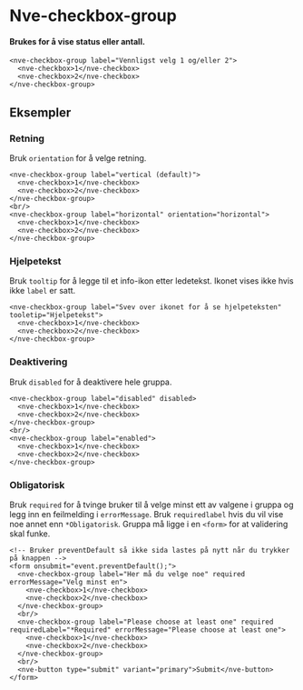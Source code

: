 # Nve-checkbox-group

#### Brukes for å vise status eller antall.

```html:preview
<nve-checkbox-group label="Vennligst velg 1 og/eller 2">
  <nve-checkbox>1</nve-checkbox>
  <nve-checkbox>2</nve-checkbox>
</nve-checkbox-group>
```

## Eksempler

### Retning

Bruk `orientation` for å velge retning.

```html:preview
<nve-checkbox-group label="vertical (default)">
  <nve-checkbox>1</nve-checkbox>
  <nve-checkbox>2</nve-checkbox>
</nve-checkbox-group>
<br/>
<nve-checkbox-group label="horizontal" orientation="horizontal">
  <nve-checkbox>1</nve-checkbox>
  <nve-checkbox>2</nve-checkbox>
</nve-checkbox-group>
```

### Hjelpetekst

Bruk `tooltip` for å legge til et info-ikon etter ledetekst. Ikonet vises ikke hvis ikke `label` er satt.

```html:preview
<nve-checkbox-group label="Svev over ikonet for å se hjelpeteksten" tooletip="Hjelpetekst">
  <nve-checkbox>1</nve-checkbox>
  <nve-checkbox>2</nve-checkbox>
</nve-checkbox-group>
```

### Deaktivering

Bruk `disabled` for å deaktivere hele gruppa.

```html:preview
<nve-checkbox-group label="disabled" disabled>
  <nve-checkbox>1</nve-checkbox>
  <nve-checkbox>2</nve-checkbox>
</nve-checkbox-group>
<br/>
<nve-checkbox-group label="enabled">
  <nve-checkbox>1</nve-checkbox>
  <nve-checkbox>2</nve-checkbox>
</nve-checkbox-group>
```

### Obligatorisk

Bruk `required` for å tvinge bruker til å velge minst ett av valgene i gruppa og legg inn en feilmelding i `errorMessage`.
Bruk `requiredlabel` hvis du vil vise noe annet enn `*Obligatorisk`. Gruppa må ligge i en `<form>` for at validering skal funke.

```html:preview
<!-- Bruker preventDefault så ikke sida lastes på nytt når du trykker på knappen -->
<form onsubmit="event.preventDefault();">
  <nve-checkbox-group label="Her må du velge noe" required errorMessage="Velg minst en">
    <nve-checkbox>1</nve-checkbox>
    <nve-checkbox>2</nve-checkbox>
  </nve-checkbox-group>
  <br/>
  <nve-checkbox-group label="Please choose at least one" required requiredLabel="*Required" errorMessage="Please choose at least one">
    <nve-checkbox>1</nve-checkbox>
    <nve-checkbox>2</nve-checkbox>
  </nve-checkbox-group>
  <br/>
  <nve-button type="submit" variant="primary">Submit</nve-button>
</form>
```
